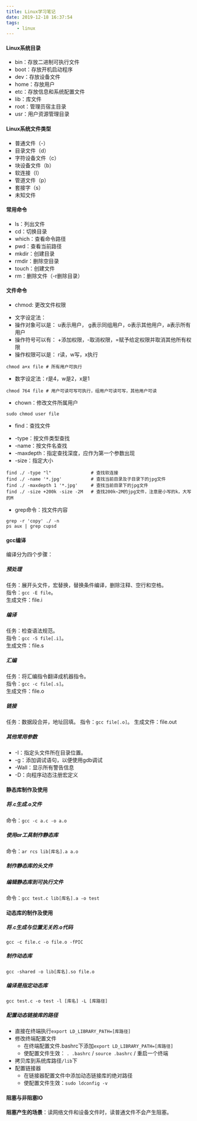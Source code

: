 ```yaml
---
title: Linux学习笔记
date: 2019-12-18 16:37:54
tags:
	- linux
---
```


#### Linux系统目录
+ bin：存放二进制可执行文件
+ boot：存放开机启动程序
+ dev：存放设备文件
+ home：存放用户
+ etc：存放信息和系统配置文件
+ lib：库文件
+ root：管理员宿主目录
+ usr：用户资源管理目录

#### Linux系统文件类型
* 普通文件（-）
* 目录文件（d）
* 字符设备文件（c）
* 块设备文件（b）
* 软连接（l）
* 管道文件（p）
* 套接字（s）
* 未知文件

#### 常用命令
+ ls：列出文件
+ cd：切换目录
+ which：查看命令路径
+ pwd：查看当前路径
+ mkdir：创建目录
+ rmdir：删除空目录
+ touch：创建文件
+ rm：删除文件（-r删除目录）

#### 文件命令
+ chmod: 更改文件权限
* 文字设定法：
* 操作对象可以是： u表示用户， g表示同组用户，o表示其他用户，a表示所有用户  
* 操作符号可以有： +添加权限，-取消权限，=赋予给定权限并取消其他所有权限
* 操作权限可以是： r读，w写，x执行   
``` 
chmod a+x file # 所有用户可执行
```
* 数字设定法：r是4，w是2，x是1   
```
chmod 764 file # 用户可读可写可执行，组用户可读可写，其他用户可读
```
+ chown：修改文件所属用户
```
sudo chmod user file
```

+ find：查找文件
* -type：按文件类型查找
* -name：按文件名查找
* -maxdepth：指定查找深度，应作为第一个参数出现
* -size：指定大小
```
find ./ -type "l"               # 查找软连接
find ./ -name '*.jpg'           # 查找当前目录及子目录下的jpg文件
find ./ -maxdepth 1 '*.jpg'     # 查找当前目录下的jpg文件
find ./ -size +200k -size -2M   # 查找200k~2M的jpg文件，注意是小写的k，大写的M
```

+ grep命令：找文件内容
```
grep -r 'copy' ./ -n
ps aux | grep cupsd
```

#### gcc编译
编译分为四个步骤：
##### 预处理
任务：展开头文件，宏替换，替换条件编译，删除注释、空行和空格。  
指令：`gcc -E file`。  
生成文件：file.i  

##### 编译
任务：检查语法规范。  
指令：`gcc -S file[.i]`。  
生成文件：file.s

##### 汇编
任务：将汇编指令翻译成机器指令。  
指令：`gcc -c file[.s]`。  
生成文件：file.o  

##### 链接
任务：数据段合并，地址回填。
指令：`gcc file[.o]`。
生成文件：file.out

##### 其他常用参数
+ -I：指定头文件所在目录位置。
+ -g：添加调试语句，以便使用gdb调试
+ -Wall：显示所有警告信息
+ -D：向程序动态注册宏定义

#### 静态库制作及使用
##### 将.c生成.o文件  
命令：`gcc -c a.c -o a.o`

##### 使用ar工具制作静态库
命令：`ar rcs lib[库名].a a.o`

##### 制作静态库的头文件

##### 编辑静态库到可执行文件
命令：`gcc test.c lib[库名].a -o test`

#### 动态库的制作及使用
##### 将.c生成与位置无关的.o代码
```
gcc -c file.c -o file.o -fPIC
```

##### 制作动态库
```
gcc -shared -o lib[库名].so file.o
```

##### 编译是指定动态库
```
gcc test.c -o test -l [库名] -L [库路径]
```

##### 配置动态链接库的路径
+ 直接在终端执行`export LD_LIBRARY_PATH=[库路径]`
+ 修改终端配置文件
    * 在终端配置文件.bashrc下添加`export LD_LIBRARY_PATH=[库路径]`
    * 使配置文件生效： `. .bashrc` / `source .bashrc`  / 重启一个终端
+ 拷贝库到系统库路径`/lib`下
+ 配置链接器
    * 在链接器配置文件中添加动态链接库的绝对路径
    * 使配置文件生效：`sudo ldconfig -v`

#### 阻塞与非阻塞IO
**阻塞产生的场景**：读网络文件和设备文件时，读普通文件不会产生阻塞。


